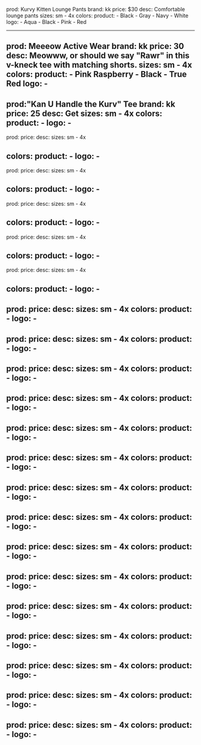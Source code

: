 prod: Kurvy Kitten Lounge Pants
brand: kk
price: $30
desc: Comfortable lounge pants
sizes: sm - 4x
colors:
  product:
    - Black
    - Gray 
    - Navy 
    - White
  logo:
    - Aqua
    - Black
    - Pink 
    - Red

---

prod: Meeeow Active Wear
brand: kk
price: 30
desc: Meowww, or should we say "Rawr" in this v-kneck tee with matching shorts.
sizes: sm - 4x
colors:
  product:
    - Pink Raspberry
    - Black
    - True Red
  logo:
    - 
---
prod:"Kan U Handle the Kurv" Tee
brand: kk
price: 25
desc: Get 
sizes: sm - 4x
colors:
  product:
    - 
  logo:
    - 
---

prod:
price: 
desc: 
sizes: sm - 4x

colors:
  product:
    - 
  logo:
    - 
---

prod:
price: 
desc: 
sizes: sm - 4x

colors:
  product:
    - 
  logo:
    - 
---

prod:
price: 
desc: 
sizes: sm - 4x

colors:
  product:
    - 
  logo:
    - 
---

prod:
price: 
desc: 
sizes: sm - 4x

colors:
  product:
    - 
  logo:
    - 
---

prod:
price: 
desc: 
sizes: sm - 4x

colors:
  product:
    - 
  logo:
    - 
---
prod:
price: 
desc: 
sizes: sm - 4x
colors:
  product:
    - 
  logo:
    - 
---
prod:
price: 
desc: 
sizes: sm - 4x
colors:
  product:
    - 
  logo:
    - 
---
prod:
price: 
desc: 
sizes: sm - 4x
colors:
  product:
    - 
  logo:
    - 
---
prod:
price: 
desc: 
sizes: sm - 4x
colors:
  product:
    - 
  logo:
    - 
---
prod:
price: 
desc: 
sizes: sm - 4x
colors:
  product:
    - 
  logo:
    - 
---
prod:
price: 
desc: 
sizes: sm - 4x
colors:
  product:
    - 
  logo:
    - 
---
prod:
price: 
desc: 
sizes: sm - 4x
colors:
  product:
    - 
  logo:
    - 
---
prod:
price: 
desc: 
sizes: sm - 4x
colors:
  product:
    - 
  logo:
    - 
---
prod:
price: 
desc: 
sizes: sm - 4x
colors:
  product:
    - 
  logo:
    - 
---
prod:
price: 
desc: 
sizes: sm - 4x
colors:
  product:
    - 
  logo:
    - 
---
prod:
price: 
desc: 
sizes: sm - 4x
colors:
  product:
    - 
  logo:
    - 
---
prod:
price: 
desc: 
sizes: sm - 4x
colors:
  product:
    - 
  logo:
    - 
---
prod:
price: 
desc: 
sizes: sm - 4x
colors:
  product:
    - 
  logo:
    - 
---
prod:
price: 
desc: 
sizes: sm - 4x
colors:
  product:
    - 
  logo:
    - 
---
prod:
price: 
desc: 
sizes: sm - 4x
colors:
  product:
    - 
  logo:
    - 
---
   